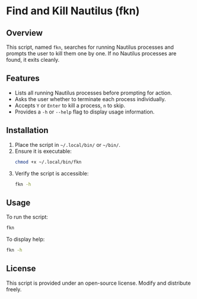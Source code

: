# Find and Kill Nautilus (fkn)

## Overview
This script, named `fkn`, searches for running Nautilus processes and prompts the user to kill them one by one. If no Nautilus processes are found, it exits cleanly.

## Features
- Lists all running Nautilus processes before prompting for action.
- Asks the user whether to terminate each process individually.
- Accepts `Y` or `Enter` to kill a process, `n` to skip.
- Provides a `-h` or `--help` flag to display usage information.

## Installation
1. Place the script in `~/.local/bin/` or `~/bin/`.
2. Ensure it is executable:
   ```bash
   chmod +x ~/.local/bin/fkn
   ```
3. Verify the script is accessible:
   ```bash
   fkn -h
   ```

## Usage
To run the script:
```bash
fkn
```
To display help:
```bash
fkn -h
```

## License
This script is provided under an open-source license. Modify and distribute freely.


